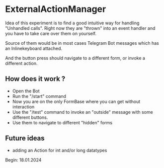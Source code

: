﻿# ExternalActionManager

Idea of this experiment is to find a good intuitive way for handling "Unhandled calls".
Right now they are "thrown" into an event handler and you have to take care over them on yourself.


Source of them would be in most cases Telegram Bot messages which has an Inlinekeyboard attached.

And the button press should navigate to a different form, or invoke a different action.


## How does it work ?


- Open the Bot
- Run the "/start" command
- Now you are on the only FormBase where you can get without interaction
- Use the "/test" command to invoke an "outside" message with some different buttons.
- Use them to navigate to different "hidden" forms


## Future ideas

- adding an Action for int and/or long datatypes



Begin: 18.01.2024